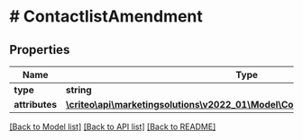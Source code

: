 # # ContactlistAmendment

## Properties

Name | Type | Description | Notes
------------ | ------------- | ------------- | -------------
**type** | **string** | User List |
**attributes** | [**\criteo\api\marketingsolutions\v2022_01\Model\ContactlistAmendmentAttributes**](ContactlistAmendmentAttributes.md) |  |

[[Back to Model list]](../../README.md#models) [[Back to API list]](../../README.md#endpoints) [[Back to README]](../../README.md)
